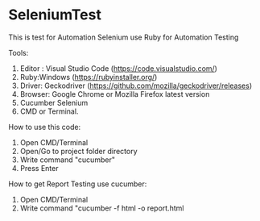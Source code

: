 # SeleniumTest
This is test for Automation Selenium use Ruby for Automation Testing

Tools:
1. Editor : Visual Studio Code (https://code.visualstudio.com/)
2. Ruby:Windows (https://rubyinstaller.org/)
3. Driver: Geckodriver (https://github.com/mozilla/geckodriver/releases)
4. Browser: Google Chrome or Mozilla Firefox latest version
5. Cucumber Selenium
6. CMD or Terminal.


How to use this code:
1. Open CMD/Terminal
2. Open/Go to project folder directory
3. Write command "cucumber"
4. Press Enter


How to get Report Testing use cucumber:
1. Open CMD/Terminal
2. Write command "cucumber -f html -o report.html
